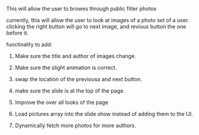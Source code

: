 This will allow the user to browes through public filter photos

currently, this will allow the user to look at images of a photo set of a user.
clicking the right button will go to next image, and revious button the one before it.

functinality to add:

1. Make sure the title and author of images change.

2. Make sure the slight animation is correct.

3. swap the location of the previousa and next button.

4. make sure the slide is at the top of the page.

5. Improve the over all looks of the page 

6. Load pictures array into the slide show instead of adding them to the UI.

7. Dynamically fetch more photos for more authors.
